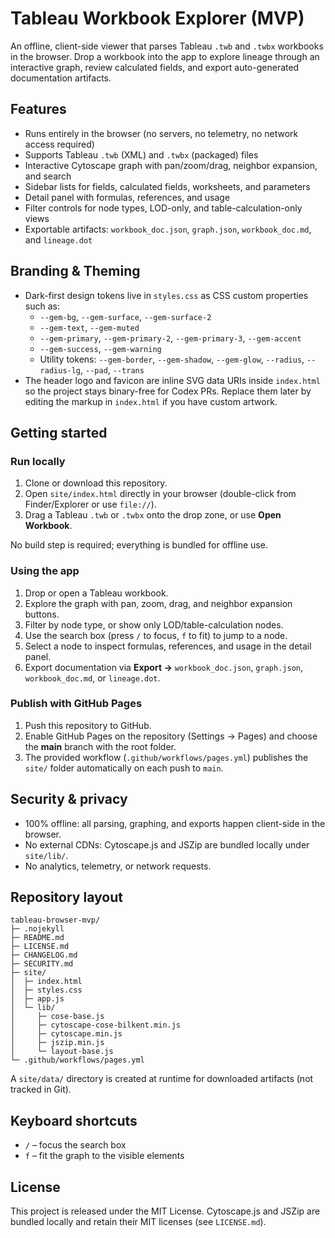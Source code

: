 # Tableau Workbook Explorer (MVP)

An offline, client-side viewer that parses Tableau `.twb` and `.twbx` workbooks in the browser. Drop a workbook into the app to explore lineage through an interactive graph, review calculated fields, and export auto-generated documentation artifacts.

## Features

- Runs entirely in the browser (no servers, no telemetry, no network access required)
- Supports Tableau `.twb` (XML) and `.twbx` (packaged) files
- Interactive Cytoscape graph with pan/zoom/drag, neighbor expansion, and search
- Sidebar lists for fields, calculated fields, worksheets, and parameters
- Detail panel with formulas, references, and usage
- Filter controls for node types, LOD-only, and table-calculation-only views
- Exportable artifacts: `workbook_doc.json`, `graph.json`, `workbook_doc.md`, and `lineage.dot`

## Branding & Theming

- Dark-first design tokens live in `styles.css` as CSS custom properties such as:
  - `--gem-bg`, `--gem-surface`, `--gem-surface-2`
  - `--gem-text`, `--gem-muted`
  - `--gem-primary`, `--gem-primary-2`, `--gem-primary-3`, `--gem-accent`
  - `--gem-success`, `--gem-warning`
  - Utility tokens: `--gem-border`, `--gem-shadow`, `--gem-glow`, `--radius`, `--radius-lg`, `--pad`, `--trans`
- The header logo and favicon are inline SVG data URIs inside `index.html` so the project stays binary-free for Codex PRs. Replace them later by editing the markup in `index.html` if you have custom artwork.

## Getting started

### Run locally

1. Clone or download this repository.
2. Open `site/index.html` directly in your browser (double-click from Finder/Explorer or use `file://`).
3. Drag a Tableau `.twb` or `.twbx` onto the drop zone, or use **Open Workbook**.

No build step is required; everything is bundled for offline use.

### Using the app

1. Drop or open a Tableau workbook.
2. Explore the graph with pan, zoom, drag, and neighbor expansion buttons.
3. Filter by node type, or show only LOD/table-calculation nodes.
4. Use the search box (press `/` to focus, `f` to fit) to jump to a node.
5. Select a node to inspect formulas, references, and usage in the detail panel.
6. Export documentation via **Export →** `workbook_doc.json`, `graph.json`, `workbook_doc.md`, or `lineage.dot`.

### Publish with GitHub Pages

1. Push this repository to GitHub.
2. Enable GitHub Pages on the repository (Settings → Pages) and choose the **main** branch with the root folder.
3. The provided workflow (`.github/workflows/pages.yml`) publishes the `site/` folder automatically on each push to `main`.

## Security & privacy

- 100% offline: all parsing, graphing, and exports happen client-side in the browser.
- No external CDNs: Cytoscape.js and JSZip are bundled locally under `site/lib/`.
- No analytics, telemetry, or network requests.

## Repository layout

```
tableau-browser-mvp/
├─ .nojekyll
├─ README.md
├─ LICENSE.md
├─ CHANGELOG.md
├─ SECURITY.md
├─ site/
│  ├─ index.html
│  ├─ styles.css
│  ├─ app.js
│  └─ lib/
│     ├─ cose-base.js
│     ├─ cytoscape-cose-bilkent.min.js
│     ├─ cytoscape.min.js
│     ├─ jszip.min.js
│     └─ layout-base.js
└─ .github/workflows/pages.yml
```

A `site/data/` directory is created at runtime for downloaded artifacts (not tracked in Git).

## Keyboard shortcuts

- `/` – focus the search box
- `f` – fit the graph to the visible elements

## License

This project is released under the MIT License. Cytoscape.js and JSZip are bundled locally and retain their MIT licenses (see `LICENSE.md`).
